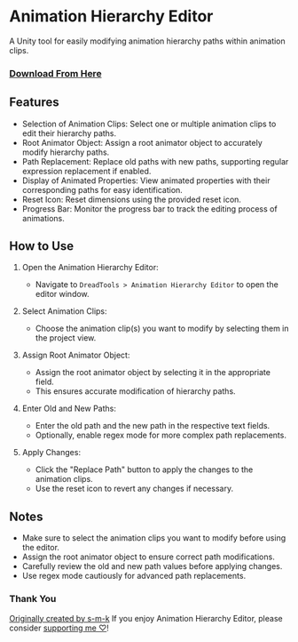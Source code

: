 # Animation Hierarchy Editor

A Unity tool for easily modifying animation hierarchy paths within animation clips.

### [Download From Here](https://vpm.dreadscripts.com/)

## Features

- Selection of Animation Clips: Select one or multiple animation clips to edit their hierarchy paths.
- Root Animator Object: Assign a root animator object to accurately modify hierarchy paths.
- Path Replacement: Replace old paths with new paths, supporting regular expression replacement if enabled.
- Display of Animated Properties: View animated properties with their corresponding paths for easy identification.
- Reset Icon: Reset dimensions using the provided reset icon.
- Progress Bar: Monitor the progress bar to track the editing process of animations.

## How to Use

1. Open the Animation Hierarchy Editor:
   - Navigate to `DreadTools > Animation Hierarchy Editor` to open the editor window.

2. Select Animation Clips:
   - Choose the animation clip(s) you want to modify by selecting them in the project view.

3. Assign Root Animator Object:
   - Assign the root animator object by selecting it in the appropriate field.
   - This ensures accurate modification of hierarchy paths.

4. Enter Old and New Paths:
   - Enter the old path and the new path in the respective text fields.
   - Optionally, enable regex mode for more complex path replacements.

5. Apply Changes:
   - Click the "Replace Path" button to apply the changes to the animation clips.
   - Use the reset icon to revert any changes if necessary.

## Notes

- Make sure to select the animation clips you want to modify before using the editor.
- Assign the root animator object to ensure correct path modifications.
- Carefully review the old and new path values before applying changes.
- Use regex mode cautiously for advanced path replacements.

### Thank You
<a href="https://github.com/s-m-k/Unity-Animation-Hierarchy-Editor">Originally created by s-m-k</a>
If you enjoy Animation Hierarchy Editor, please consider [supporting me ♡](https://ko-fi.com/Dreadrith)!